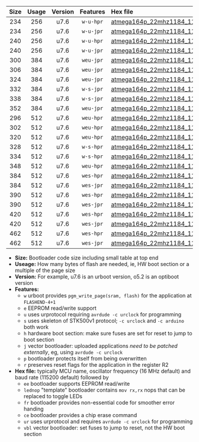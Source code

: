 |Size|Usage|Version|Features|Hex file|
|:-:|:-:|:-:|:-:|:--|
|234|256|u7.6|`w-u-hpr`|[atmega164p_22mhz1184_115200bps_ur.hex](https://raw.githubusercontent.com/stefanrueger/urboot/main//atmega164p_22mhz1184_115200bps_ur.hex)|
|234|256|u7.6|`w-u-jpr`|[atmega164p_22mhz1184_115200bps_ur_vbl.hex](https://raw.githubusercontent.com/stefanrueger/urboot/main//atmega164p_22mhz1184_115200bps_ur_vbl.hex)|
|240|256|u7.6|`w-u-hpr`|[atmega164p_22mhz1184_115200bps_lednop_ur.hex](https://raw.githubusercontent.com/stefanrueger/urboot/main//atmega164p_22mhz1184_115200bps_lednop_ur.hex)|
|240|256|u7.6|`w-u-jpr`|[atmega164p_22mhz1184_115200bps_lednop_ur_vbl.hex](https://raw.githubusercontent.com/stefanrueger/urboot/main//atmega164p_22mhz1184_115200bps_lednop_ur_vbl.hex)|
|300|384|u7.6|`weu-jpr`|[atmega164p_22mhz1184_115200bps_ee_ur_vbl.hex](https://raw.githubusercontent.com/stefanrueger/urboot/main//atmega164p_22mhz1184_115200bps_ee_ur_vbl.hex)|
|306|384|u7.6|`weu-jpr`|[atmega164p_22mhz1184_115200bps_ee_lednop_ur_vbl.hex](https://raw.githubusercontent.com/stefanrueger/urboot/main//atmega164p_22mhz1184_115200bps_ee_lednop_ur_vbl.hex)|
|324|384|u7.6|`weu-jpr`|[atmega164p_22mhz1184_115200bps_ee_lednop_fr_ur_vbl.hex](https://raw.githubusercontent.com/stefanrueger/urboot/main//atmega164p_22mhz1184_115200bps_ee_lednop_fr_ur_vbl.hex)|
|332|384|u7.6|`w-s-jpr`|[atmega164p_22mhz1184_115200bps_vbl.hex](https://raw.githubusercontent.com/stefanrueger/urboot/main//atmega164p_22mhz1184_115200bps_vbl.hex)|
|338|384|u7.6|`w-s-jpr`|[atmega164p_22mhz1184_115200bps_lednop_vbl.hex](https://raw.githubusercontent.com/stefanrueger/urboot/main//atmega164p_22mhz1184_115200bps_lednop_vbl.hex)|
|352|384|u7.6|`weu-jpr`|[atmega164p_22mhz1184_115200bps_ee_lednop_fr_ce_ur_vbl.hex](https://raw.githubusercontent.com/stefanrueger/urboot/main//atmega164p_22mhz1184_115200bps_ee_lednop_fr_ce_ur_vbl.hex)|
|296|512|u7.6|`weu-hpr`|[atmega164p_22mhz1184_115200bps_ee_ur.hex](https://raw.githubusercontent.com/stefanrueger/urboot/main//atmega164p_22mhz1184_115200bps_ee_ur.hex)|
|302|512|u7.6|`weu-hpr`|[atmega164p_22mhz1184_115200bps_ee_lednop_ur.hex](https://raw.githubusercontent.com/stefanrueger/urboot/main//atmega164p_22mhz1184_115200bps_ee_lednop_ur.hex)|
|320|512|u7.6|`weu-hpr`|[atmega164p_22mhz1184_115200bps_ee_lednop_fr_ur.hex](https://raw.githubusercontent.com/stefanrueger/urboot/main//atmega164p_22mhz1184_115200bps_ee_lednop_fr_ur.hex)|
|328|512|u7.6|`w-s-hpr`|[atmega164p_22mhz1184_115200bps.hex](https://raw.githubusercontent.com/stefanrueger/urboot/main//atmega164p_22mhz1184_115200bps.hex)|
|334|512|u7.6|`w-s-hpr`|[atmega164p_22mhz1184_115200bps_lednop.hex](https://raw.githubusercontent.com/stefanrueger/urboot/main//atmega164p_22mhz1184_115200bps_lednop.hex)|
|348|512|u7.6|`weu-hpr`|[atmega164p_22mhz1184_115200bps_ee_lednop_fr_ce_ur.hex](https://raw.githubusercontent.com/stefanrueger/urboot/main//atmega164p_22mhz1184_115200bps_ee_lednop_fr_ce_ur.hex)|
|384|512|u7.6|`wes-hpr`|[atmega164p_22mhz1184_115200bps_ee.hex](https://raw.githubusercontent.com/stefanrueger/urboot/main//atmega164p_22mhz1184_115200bps_ee.hex)|
|384|512|u7.6|`wes-jpr`|[atmega164p_22mhz1184_115200bps_ee_vbl.hex](https://raw.githubusercontent.com/stefanrueger/urboot/main//atmega164p_22mhz1184_115200bps_ee_vbl.hex)|
|390|512|u7.6|`wes-hpr`|[atmega164p_22mhz1184_115200bps_ee_lednop.hex](https://raw.githubusercontent.com/stefanrueger/urboot/main//atmega164p_22mhz1184_115200bps_ee_lednop.hex)|
|390|512|u7.6|`wes-jpr`|[atmega164p_22mhz1184_115200bps_ee_lednop_vbl.hex](https://raw.githubusercontent.com/stefanrueger/urboot/main//atmega164p_22mhz1184_115200bps_ee_lednop_vbl.hex)|
|420|512|u7.6|`wes-hpr`|[atmega164p_22mhz1184_115200bps_ee_lednop_fr.hex](https://raw.githubusercontent.com/stefanrueger/urboot/main//atmega164p_22mhz1184_115200bps_ee_lednop_fr.hex)|
|420|512|u7.6|`wes-jpr`|[atmega164p_22mhz1184_115200bps_ee_lednop_fr_vbl.hex](https://raw.githubusercontent.com/stefanrueger/urboot/main//atmega164p_22mhz1184_115200bps_ee_lednop_fr_vbl.hex)|
|462|512|u7.6|`wes-hpr`|[atmega164p_22mhz1184_115200bps_ee_lednop_fr_ce.hex](https://raw.githubusercontent.com/stefanrueger/urboot/main//atmega164p_22mhz1184_115200bps_ee_lednop_fr_ce.hex)|
|462|512|u7.6|`wes-jpr`|[atmega164p_22mhz1184_115200bps_ee_lednop_fr_ce_vbl.hex](https://raw.githubusercontent.com/stefanrueger/urboot/main//atmega164p_22mhz1184_115200bps_ee_lednop_fr_ce_vbl.hex)|

- **Size:** Bootloader code size including small table at top end
- **Useage:** How many bytes of flash are needed, ie, HW boot section or a multiple of the page size
- **Version:** For example, u7.6 is an urboot version, o5.2 is an optiboot version
- **Features:**
  + `w` urboot provides `pgm_write_page(sram, flash)` for the application at `FLASHEND-4+1`
  + `e` EEPROM read/write support
  + `u` uses urprotocol requiring `avrdude -c urclock` for programming
  + `s` uses skeleton of STK500v1 protocol; `-c urclock` and `-c arduino` both work
  + `h` hardware boot section: make sure fuses are set for reset to jump to boot section
  + `j` vector bootloader: uploaded applications *need to be patched externally*, eg, using `avrdude -c urclock`
  + `p` bootloader protects itself from being overwritten
  + `r` preserves reset flags for the application in the register R2
- **Hex file:** typically MCU name, oscillator frequency (16 MHz default) and baud rate (115200 default) followed by
  + `ee` bootloader supports EEPROM read/write
  + `lednop` "template" bootloader contains `mov rx,rx` nops that can be replaced to toggle LEDs
  + `fr` bootloader provides non-essential code for smoother error handing
  + `ce` bootloader provides a chip erase command
  + `ur` uses urprotocol and requires `avrdude -c urclock` for programming
  + `vbl` vector bootloader: set fuses to jump to reset, not the HW boot section
